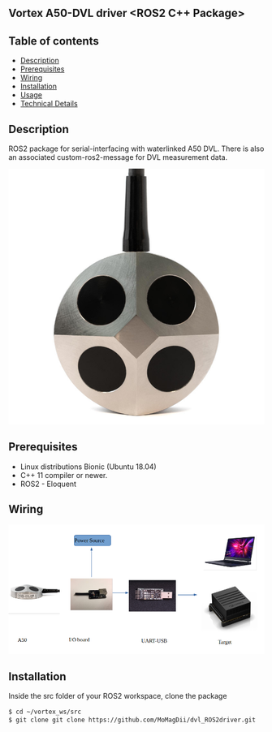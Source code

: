 ## Vortex A50-DVL driver <ROS2 C++ Package>

## Table of contents
* [Description](#Description)
* [Prerequisites](#Prerequisites)
* [Wiring](#Wiring)
* [Installation](#Installation)
* [Usage](#Usage)
* [Technical Details](#Technical-Details)

## Description
ROS2 package for serial-interfacing with waterlinked A50  DVL. 
There is also an associated custom-ros2-message for DVL measurement data.

![a50_side](./img/a50_front.jpeg)

## Prerequisites
* Linux distributions Bionic (Ubuntu 18.04)
* C++ 11 compiler or newer.
* ROS2 - Eloquent 

## Wiring
![wiring_dvl](./img/wiring_dvl.png)

## Installation
Inside the src folder of your ROS2 workspace, clone the package 

```
$ cd ~/vortex_ws/src
$ git clone git clone https://github.com/MoMagDii/dvl_ROS2driver.git
```




